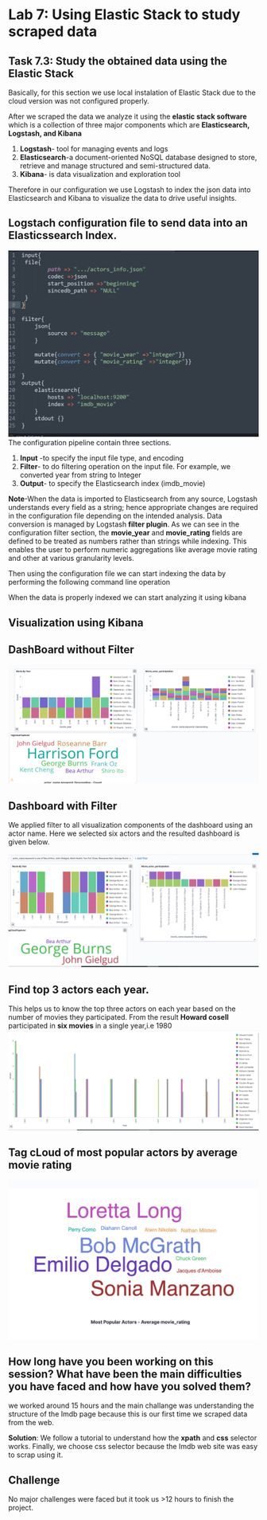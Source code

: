 # Lab  7:  Using Elastic Stack to study scraped data 

## Task 7.3: Study the obtained data using the Elastic Stack

Basically, for this section we use local instalation of Elastic Stack due to the cloud version was not configured properly.

After we scraped the data we analyze it using the **elastic stack software** which is a collection of three major components  which are **Elasticsearch, Logstash, and Kibana**<br/>
1. **Logstash**-  tool for managing events and logs
2. **Elasticsearch**-a document-oriented NoSQL database designed to store, retrieve and manage structured and semi-structured data.
3. **Kibana**- is data visualization and exploration tool 

Therefore in our configuration we use Logstash to index the json data into Elasticsearch and Kibana to visualize the data to drive useful insights.  
## Logstach configuration file to send data into an Elasticssearch  Index.

![](configuration.PNG)
The configuration pipeline contain three sections.
1. **Input** -to specify the input file type, and encoding
2. **Filter**- to do filtering operation on the input file.  For example, we converted year from string to Integer 
3. **Output**- to specify the Elasticsearch index (imdb_movie)

**Note**-When the data is imported to Elasticsearch from any source, Logstash understands every field as a string; hence appropriate changes are required in the configuration file depending on the intended analysis. Data conversion is managed by Logstash **filter plugin**. As we can see in the configuration filter section, the **movie_year** and **movie_rating**   fields are defined to be treated as numbers rather than strings while indexing. This enables the user to perform numeric aggregations like average movie rating and other at various granularity levels.

Then using the configuration file we can start indexing the data by performing the following command line operation


When the data is properly indexed we can start analyzing it using kibana

## Visualization using Kibana 

## DashBoard without Filter
![](Dashboard1.png)


## Dashboard with Filter

We applied filter to all  visualization components of the dashboard using an actor name. Here we selected six actors and the resulted dashboard is given below.<br/>

![](Dashboard2F.png)

## Find top 3 actors each year.

This helps us to know the top three actors on each year based on the number of movies they participated. From the result **Howard cosell** participated in **six movies** in a single year,i.e 1980  
![](top3actors.png)

## Tag cLoud of most popular actors by average movie rating
![](movierating.PNG)

## How long have you been working on this session? What have been the main difficulties you have faced and how have you solved them?

we worked around 15 hours and the main challange was understanding the structure of the Imdb page because this is our first time we scraped data from the web. 

**Solution**: We follow a tutorial to understand how the **xpath** and **css** selector works. Finally, we choose css selector because the Imdb web site was easy to scrap using it.

## Challenge
No major challenges were faced but it took us >12 hours to finish the project. 





